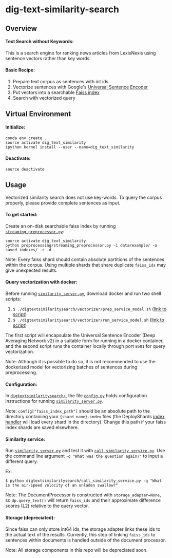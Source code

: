# dig-text-similarity-search

## Overview
#### Text Search without Keywords:
This is a search engine for ranking news articles from LexisNexis 
using sentence vectors rather than key words. 


#### Basic Recipe:
1) Prepare text corpus as sentences with int ids
2) Vectorize sentences with Google's [Universal Sentence Encoder](https://tfhub.dev/google/universal-sentence-encoder/2)
3) Put vectors into a searchable [Faiss index](https://github.com/facebookresearch/faiss)
4) Search with vectorized query


## Virtual Environment
#### Initialize:
```
conda env create .
source activate dig_text_similarity
ipython kernel install --user --name=dig_text_similarity
```

#### Deactivate:
```
source deactivate
```


## Usage
Vectorized similarity search does not use key-words. To query the corpus properly, please provide complete 
sentences as input. 

#### To get started:
Create an on-disk searchable faiss index by running [`streaming_preprocessor.py`](https://github.com/usc-isi-i2/dig-text-similarity-search/blob/master/preprocessing/streaming_preprocessor.py):
```
source activate dig_text_similarity
python preprocessing/streaming_preprocessor.py -i data/example/ -o saved_indexes/ -r -d
```

Note: Every faiss shard should contain absolute partitions of the sentences within the corpus. Using 
multiple shards that share duplicate `faiss_ids` may give unexpected results. 

#### Query vectorization with docker:
Before running [`similarity_server.py`](https://github.com/usc-isi-i2/dig-text-similarity-search/blob/master/digtextsimilaritysearch/similarity_server.py), 
download docker and run two shell scripts:

1) `$ ./digtextsimilaritysearch/vectorizer/prep_service_model.sh` ([link to script](https://github.com/usc-isi-i2/dig-text-similarity-search/blob/master/digtextsimilaritysearch/vectorizer/prep_service_model.sh))
2) `$ ./digtextsimilaritysearch/vectorizer/run_service_model.sh` ([link to script](https://github.com/usc-isi-i2/dig-text-similarity-search/blob/master/digtextsimilaritysearch/vectorizer/run_service_model.sh))

The first script will encapsulate the Universal Sentence Encoder (Deep Averaging Network v2) in a suitable 
form for running in a docker container, and the second script runs the container locally through port `8501` 
for query vectorization.

Note: Although it is possible to do so, it is not recommended to use the dockerized model for vectorizing
batches of sentences during preprocessing.

#### Configuration:
In [`digtextsimilaritysearch/`](https://github.com/usc-isi-i2/dig-text-similarity-search/tree/master/digtextsimilaritysearch), 
the file [`config.py`](https://github.com/usc-isi-i2/dig-text-similarity-search/blob/master/digtextsimilaritysearch/config.py) 
holds configuration instructions for running [`similarity_server.py`](https://github.com/usc-isi-i2/dig-text-similarity-search/blob/master/digtextsimilaritysearch/similarity_server.py). 

Note: `config["faiss_index_path"]` should be an absolute path to the directory containing your 
`{shard_name}.index` files (the DeployShards [index handler](https://github.com/usc-isi-i2/dig-text-similarity-search/blob/master/digtextsimilaritysearch/indexer/IVF_disk_index_handler.py) 
will load every shard in the directory). Change this path if your faiss index shards are saved elsewhere.

#### Similarity service:
Run [`similarity_server.py`](https://github.com/usc-isi-i2/dig-text-similarity-search/blob/master/digtextsimilaritysearch/similarity_server.py) 
and test it with [`call_similarity_service.py`](https://github.com/usc-isi-i2/dig-text-similarity-search/blob/master/digtextsimilaritysearch/call_similarity_service.py). 
Use the command line argument `-q "What was the question again?"` to input a different query.

Ex: 
``` 
$ python digtextsimilaritysearch/call_similarity_service.py -q "What is the air-speed velocity of an unladen swallow?"
```

Note: The DocumentProcessor is constructed with `storage_adapter=None`, so `dp.query_text()` will return 
`faiss_ids` and their approximate difference scores (L2) relative to the query vector. 

#### Storage (depreciated): 
Since faiss can only store int64 ids, the storage adapter links these ids to the actual text of the 
results. Currently, this step of linking `faiss_ids` to sentences within documents is handled outside of 
the document processor. 

Note: All storage components in this repo will be depreciated soon. 
